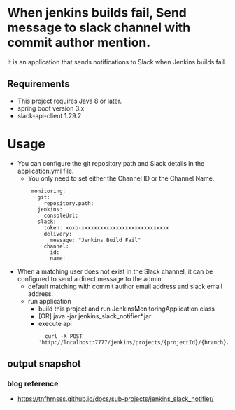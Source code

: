 # When jenkins builds fail, Send message to slack channel with commit author mention.

It is an application that sends notifications to Slack when Jenkins builds fail.

## Requirements

* This project requires Java 8 or later.
* spring boot version 3.x
* slack-api-client 1.29.2

# Usage

* You can configure the git repository path and Slack details in the application.yml file.
  * You only need to set either the Channel ID or the Channel Name.
     ```
      monitoring:
        git:
          repository.path:
        jenkins:
          consoleUrl:
        slack:
          token: xoxb-xxxxxxxxxxxxxxxxxxxxxxxxxxxx
          delivery:
            message: "Jenkins Build Fail"
          channel:
            id:
            name:
      ```
* When a matching user does not exist in the Slack channel, it can be configured to send a direct message to the admin.
  * default matching with commit author email address and slack email address.
  * run application
      * build this project and run JenkinsMonitoringApplication.class
      * [OR] java -jar jenkins_slack_notifier*.jar
      * execute api
        ```
          curl -X POST 'http://localhost:7777/jenkins/projects/{projectId}/{branch}/alarm'
        ```

## output snapshot

### blog reference
* https://tnfhrnsss.github.io/docs/sub-projects/jenkins_slack_notifier/



